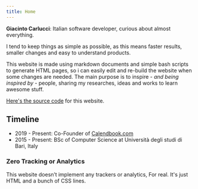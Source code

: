 ```yaml
---
title: Home
---
```


**Giacinto Carlucci**: Italian software developer, curious about almost everything.

I tend to keep things as simple as possible, as this means
faster results, smaller changes and easy to understand products.

This website is made using markdown documents and simple bash scripts
to generate HTML pages, so i can easily edit and re-build the
website when some changes are needed. The main purpose is to
inspire *- and being inspired by -* people, sharing my researches,
ideas and works to learn awesome stuff.

[Here's the source code](https://www.github.com/giacintocarlucci/giacintocarlucci.github.io)
for this website.

## Timeline

* 2019 - Present: Co-Founder of [Calendbook.com](https://www.calendbook.com)
* 2015 - Present: BSc of Computer Science at Università degli studi di Bari, Italy

### Zero Tracking or Analytics

This website doesn’t implement any trackers or analytics, For real. It's just HTML 
and a bunch of CSS lines.

